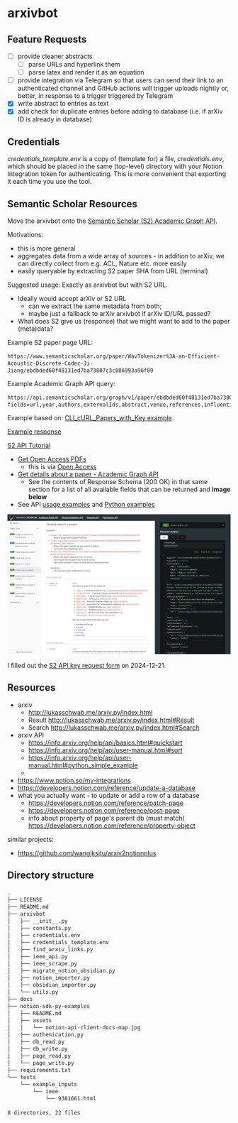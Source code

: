 # arxivbot

## Feature Requests

- [ ] provide cleaner abstracts
  - [ ] parse URLs and hyperlink them
  - [ ] parse latex and render it as an equation
- [ ] provide integration via Telegram so that users can send their link to an authenticated channel and GitHub actions will trigger uploads nightly or, better, in response to a trigger triggered by Telegram
- [x] write abstract to entries as text
- [x] add check for duplicate entries before adding to database (i.e. if arXiv ID is already in database)

## Credentials

_credentials_template.env_ is a copy of (template for) a file, _credentials.env_, which should be placed in the same (top-level) directory with your Notion Integration token for authenticating. This is more convenient that exporting it each time you use the tool.

## Semantic Scholar Resources

Move the arxivbot onto the [Semantic Scholar (S2) Academic Graph API](https://api.semanticscholar.org/api-docs/graph). 

Motivations:
- this is more general
- aggregates data from a wide array of sources - in addition to arXiv, we can directly collect from e.g. ACL, Nature etc. more easily
- easily queryable by extracting S2 paper SHA from URL (terminal)

Suggested usage: Exactly as arxivbot but with S2 URL. 

- Ideally would accept arXiv or S2 URL
    - can we extract the same metadata from both; 
    - maybe just a fallback to arXiv arxivbot if arXiv ID/URL passed?
- What does S2 give us (response) that we might want to add to the paper (meta)data?

Example S2 paper page URL:

```
https://www.semanticscholar.org/paper/WavTokenizer%3A-an-Efficient-Acoustic-Discrete-Codec-Ji-Jiang/ebdbded60f48131ed7ba73807c3c086993a96f89
```

Example Academic Graph API query:

```
https://api.semanticscholar.org/graph/v1/paper/ebdbded60f48131ed7ba73807c3c086993a96f89?fields=url,year,authors,externalIds,abstract,venue,references,influentialCitationCount,fieldsOfStudy
```

Example based on: [CLI_cURL_Papers_with_Key example](https://github.com/allenai/s2-folks/blob/3c786b3f0727cca5049afd5654494acd99b80efb/examples/Webinar%20Code%20Examples/CLI_cURL_Papers_with_Key). 

[Example response](/example_s2_academic_api_response.json)

[S2 API Tutorial](https://www.semanticscholar.org/product/api/tutorial)

- [Get Open Access PDFs](https://github.com/allenai/s2-folks/tree/3c786b3f0727cca5049afd5654494acd99b80efb/examples/python/get_open_access_pdf)
    - this is via [Open Access](https://www.openaccess.nl/en/what-is-open-access)
- [Get details about a paper - Academic Graph API](https://api.semanticscholar.org/api-docs/#tag/Paper-Data/operation/get_graph_get_paper)
    - See the contents of Response Schema (200 OK) in that same section for a list of all available fields that can be returned and **image below**
- See API [usage examples](https://github.com/allenai/s2-folks/tree/3c786b3f0727cca5049afd5654494acd99b80efb/examples) and [Python examples](https://github.com/allenai/s2-folks/tree/3c786b3f0727cca5049afd5654494acd99b80efb/examples/python)

![S2 Academic Graph - Details about a paper - Sample Response - 200 OK](/S2%20Academic%20Graph%20-%20Details%20about%20a%20paper%20-%20Sample%20Response%20-%20200%20OK.png)

I filled out the [S2 API key request form](https://www.semanticscholar.org/product/api#api-key-form) on 2024-12-21. 

## Resources

- arxiv
  - http://lukasschwab.me/arxiv.py/index.html
  - Result http://lukasschwab.me/arxiv.py/index.html#Result
  - Search http://lukasschwab.me/arxiv.py/index.html#Search
- arxiv API
  - https://info.arxiv.org/help/api/basics.html#quickstart
  - https://info.arxiv.org/help/api/user-manual.html#sort
  - https://info.arxiv.org/help/api/user-manual.html#python_simple_example
  -
- https://www.notion.so/my-integrations
- https://developers.notion.com/reference/update-a-database
- what you actually want - to update or add a row of a database
  - https://developers.notion.com/reference/patch-page
  - https://developers.notion.com/reference/post-page
  - info about property of page's parent db (must match) https://developers.notion.com/reference/property-object

similar projects:
- https://github.com/wangjksjtu/arxiv2notionplus


## Directory structure

```
.
├── LICENSE
├── README.md
├── arxivbot
│   ├── __init__.py
│   ├── constants.py
│   ├── credentials.env
│   ├── credentials_template.env
│   ├── find_arxiv_links.py
│   ├── ieee_api.py
│   ├── ieee_scrape.py
│   ├── migrate_notion_obsidian.py
│   ├── notion_importer.py
│   ├── obsidian_importer.py
│   └── utils.py
├── docs
├── notion-sdk-py-examples
│   ├── README.md
│   ├── assets
│   │   └── notion-api-client-docs-map.jpg
│   ├── authenication.py
│   ├── db_read.py
│   ├── db_write.py
│   ├── page_read.py
│   └── page_write.py
├── requirements.txt
└── tests
    └── example_inputs
        └── ieee
            └── 9381661.html

8 directories, 22 files
```
